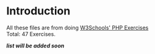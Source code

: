 # Introduction
All these files are from doing [W3Schools' PHP Exercises](https://www.w3schools.com/php/exercise.asp)  
Total: 47 Exercises.

___list will be added soon___
